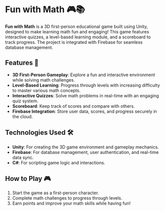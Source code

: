 # Fun with Math 🎮📚

**Fun with Math** is a 3D first-person educational game built using Unity, designed to make learning math fun and engaging! This game features interactive quizzes, a level-based learning module, and a scoreboard to track progress. The project is integrated with Firebase for seamless database management.

## Features 🚀
- **3D First-Person Gameplay**: Explore a fun and interactive environment while solving math challenges.
- **Level-Based Learning**: Progress through levels with increasing difficulty to master various math concepts.
- **Interactive Quizzes**: Solve math problems in real-time with an engaging quiz system.
- **Scoreboard**: Keep track of scores and compare with others.
- **Firebase Integration**: Store user data, scores, and progress securely in the cloud.

## Technologies Used 🛠️
- **Unity**: For creating the 3D game environment and gameplay mechanics.
- **Firebase**: For database management, user authentication, and real-time data sync.
- **C#**: For scripting game logic and interactions.

## How to Play 🎮
1. Start the game as a first-person character.
2. Complete math challenges to progress through levels.
3. Earn points and improve your math skills while having fun!
